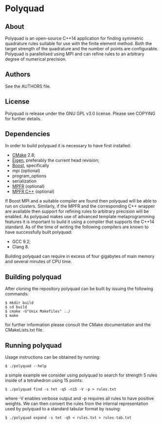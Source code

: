 Polyquad
========

About
-----

Polyquad is an open-source C++14 application for finding symmetric
quadrature rules suitable for use with the finite element method.
Both the target strength of the quadrature and the number of points
are configurable. Polyquad is parallelised using MPI and can refine
rules to an arbitrary degree of numerical precision.

Authors
-------

See the AUTHORS file.

License
-------

Polyquad is release under the GNU GPL v3.0 license.  Please see
COPYING for further details.

Dependencies
------------

In order to build polyquad it is necessary to have first installed:

 - [CMake](http://www.cmake.org/) 2.8;
 - [Eigen](http://eigen.tuxfamily.org/), preferably the current head
   revision;
 - [Boost](http://www.boost.org/), specifically
  - mpi (optional)
  - program_options
  - serialization
 - [MPFR](http://www.mpfr.org/) (optional)
 - [MPFR C++](http://www.holoborodko.com/pavel/mpfr/) (optional)

If Boost MPI and a suitable compiler are found then polyquad will be
able to run on clusters.  Similarly, if the MPFR and the corresponding
C++ wrapper are available then support for refining rules to arbitrary
precision will be enabled.  As polyquad makes use of advanced template
metaprogramming features it is important to build it using a compiler
that supports the C++14 standard.  As of the time of writing the
following compilers are known to have successfully built polyquad:

 - GCC 9.2;
 - Clang 8.

Building polyquad can require in excess of four gigabytes of main
memory and several minutes of CPU time.

Building polyquad
-----------------

After cloning the repository polyquad can be built by issuing the
following commands:

    $ mkdir build
    $ cd build
    $ cmake -G"Unix Makefiles" ../
    $ make

for further information please consult the CMake documentation and the
CMakeLists.txt file.

Running polyquad
----------------

Usage instructions can be obtained by running:

    $ ./polyquad --help

a simple example we consider using polyquad to search for strength 5
rules inside of a tetrahedron using 15 points:

    $ ./polyquad find -s tet -q5 -n15 -V -p > rules.txt

where -V enables verbose output and -p requires all rules to have
positive weights.  We can then convert the rules from the internal
representation used by polyquad to a standard tabular format by
issuing:

    $ ./polyquad expand -s tet -q5 < rules.txt > rules-tab.txt
